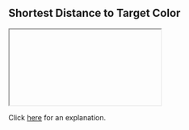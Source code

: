##  Shortest Distance to Target Color 

<iframe></iframe>

Click [here](Explanation.md) for an explanation.

